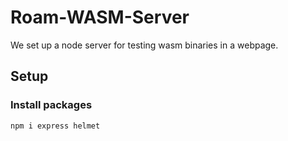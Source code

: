 # Roam-WASM-Server
We set up a node server for testing wasm binaries in a webpage.


## Setup
### Install packages
```bash
npm i express helmet
```
